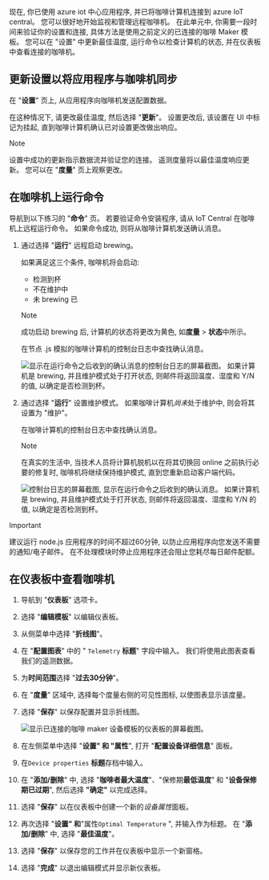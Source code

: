 现在, 你已使用 azure iot 中心应用程序, 并已将咖啡计算机连接到 azure IoT central。 您可以很好地开始监视和管理远程咖啡机。 在此单元中, 你需要一段时间来验证你的设置和连接, 具体方法是使用之前定义的已连接的咖啡 Maker 模板。 您可以在 "设置" 中更新最佳温度, 运行命令以检查计算机的状态, 并在仪表板中查看连接的咖啡机。 

## <a name="update-settings-to-sync-your-application-with-the-coffee-machine"></a>更新设置以将应用程序与咖啡机同步

在 "**设置**" 页上, 从应用程序向咖啡机发送配置数据。 

在这种情况下, 请更改最佳温度, 然后选择 "**更新**"。 设置更改后, 该设置在 UI 中标记为挂起, 直到咖啡计算机确认已对设置更改做出响应。 

> [!NOTE]
> 设置中成功的更新指示数据流并验证您的连接。 遥测度量将以最佳温度响应更新。 您可以在 "**度量**" 页上观察更改。 

## <a name="run-commands-on-the-coffee-machine"></a>在咖啡机上运行命令 
导航到以下练习的 "**命令**" 页。 若要验证命令安装程序, 请从 IoT Central 在咖啡机上远程运行命令。 如果命令成功, 则将从咖啡计算机发送确认消息。

1. 通过选择 "**运行**" 远程启动 brewing。 
    
    如果满足这三个条件, 咖啡机将会启动:
    - 检测到杯
    - 不在维护中
    - 未 brewing 已  

    > [!NOTE]
    > 成功启动 brewing 后, 计算机的状态将更改为黄色, 如**度量** > **状态**中所示。 
    
    在节点 .js 模拟的咖啡计算机的控制台日志中查找确认消息。 

    ![显示在运行命令之后收到的确认消息的控制台日志的屏幕截图。 如果计算机是 brewing, 并且维护模式处于打开状态, 则邮件将返回温度、湿度和 Y/N 的值, 以确定是否检测到杯。](../media/4-commands-brewing.png)

1. 通过选择 "**运行**" 设置维护模式。 如果咖啡计算机*尚未*处于维护中, 则会将其设置为 "维护"。
    
    在咖啡计算机的控制台日志中查找确认消息。 

    > [!NOTE]
    > 在真实的生活中, 当技术人员将计算机脱机以在将其切换回 online 之前执行必要的修复时, 咖啡机将继续保持维护模式, 直到您重新启动客户端代码。

    ![控制台日志的屏幕截图, 显示在运行命令之后收到的确认消息。 如果计算机是 brewing, 并且维护模式处于打开状态, 则邮件将返回温度、湿度和 Y/N 的值, 以确定是否检测到杯。](../media/4-commands-maintenance.png)

> [!IMPORTANT]
> 建议运行 node.js 应用程序的时间不超过60分钟, 以防止应用程序向您发送不需要的通知/电子邮件。 在不处理模块时停止应用程序还会阻止您耗尽每日邮件配额。

## <a name="view-the-coffee-machine-in-the-dashboard"></a>在仪表板中查看咖啡机

1. 导航到 "**仪表板**" 选项卡。

1. 选择 "**编辑模板**" 以编辑仪表板。

1. 从侧菜单中选择 "**折线图**"。

1. 在 "**配置图表**" 中的 " `Telemetry` **标题**" 字段中输入。 我们将使用此图表查看我们的遥测数据。 

1. 为**时间范围**选择 "**过去30分钟**"。 

1. 在 "**度量**" 区域中, 选择每个度量右侧的可见性图标, 以使图表显示该度量。 

1. 选择 "**保存**" 以保存配置并显示折线图。 

    ![显示已连接的咖啡 maker 设备模板的仪表板的屏幕截图。](../media/4-dashboard-a.png)

1. 在左侧菜单中选择 "**设置" 和 "属性**", 打开 "**配置设备详细信息**" 面板。 

1. 在`Device properties` **标题**存档中输入。

1. 在 "**添加/删除**" 中, 选择 "**咖啡者最大温度**"、"保修期**最低温度**" 和 "**设备保修期已过期**", 然后选择 **"确定"** 以完成选择。

1. 选择 "**保存**" 以在仪表板中创建一个新的*设备属性*面板。 

1. 再次选择 "**设置" 和**"属性`Optimal Temperature` ", 并输入作为标题。 在 "**添加/删除**" 中, 选择 "**最佳温度**"。

1. 选择 "**保存**" 以保存您的工作并在仪表板中显示一个新窗格。 

1. 选择 "**完成**" 以退出编辑模式并显示新仪表板。 